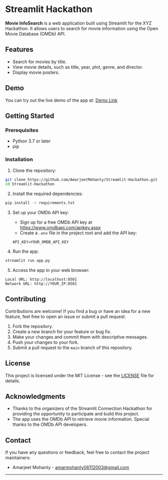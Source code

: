 # Streamlit Hackathon



**Movie InfoSearch** is a web application built using Streamlit for the XYZ Hackathon. It allows users to search for movie information using the Open Movie Database (OMDb) API.

## Features

- Search for movies by title.
- View movie details, such as title, year, plot, genre, and director.
- Display movie posters.

## Demo

You can try out the live demo of the app at: [Demo Link]((https://movie-api.streamlit.app/))

## Getting Started

### Prerequisites

- Python 3.7 or later
- pip

### Installation

1. Clone the repository:

```bash
git clone https://github.com/AmarjeetMohanty/Streamlit-Hackathon.git
cd Streamlit-Hackathon
```

2. Install the required dependencies:

```bash
pip install -r requirements.txt
```

3. Set up your OMDb API key:

    - Sign up for a free OMDb API key at https://www.omdbapi.com/apikey.aspx
    - Create a `.env` file in the project root and add the API key:

    ```plaintext
    API_KEY=YOUR_OMDB_API_KEY
    ```

4. Run the app:

```bash
streamlit run app.py
```

5. Access the app in your web browser:

```
Local URL: http://localhost:8501
Network URL: http://YOUR_IP:8501
```

## Contributing

Contributions are welcome! If you find a bug or have an idea for a new feature, feel free to open an issue or submit a pull request.

1. Fork the repository.
2. Create a new branch for your feature or bug fix.
3. Make your changes and commit them with descriptive messages.
4. Push your changes to your fork.
5. Submit a pull request to the `main` branch of this repository.

## License

This project is licensed under the MIT License - see the [LICENSE](LICENSE) file for details.

## Acknowledgments

- Thanks to the organizers of the Streamlit Connection Hackathon for providing the opportunity to participate and build this project.
- The app uses the OMDb API to retrieve movie information. Special thanks to the OMDb API developers.

## Contact

If you have any questions or feedback, feel free to contact the project maintainers:

- Amarjeet Mohanty - amarmohanty06112003@gmail.com

---

